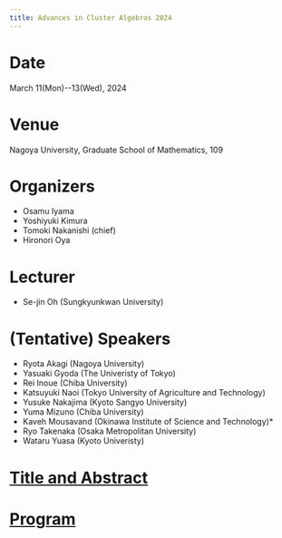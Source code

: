 ```yaml
---
title: Advances in Cluster Algebras 2024
---
```


# Date
March 11(Mon)--13(Wed), 2024

# Venue
Nagoya University,
Graduate School of Mathematics,
109

# Organizers
- Osamu Iyama
- Yoshiyuki Kimura
- Tomoki Nakanishi (chief)
- Hironori Oya


# Lecturer
- Se-jin Oh (Sungkyunkwan University)

# (Tentative) Speakers
- Ryota Akagi (Nagoya University)
- Yasuaki Gyoda (The Univeristy of Tokyo)
- Rei Inoue (Chiba University)
- Katsuyuki Naoi (Tokyo University of Agriculture and Technology)
- Yusuke Nakajima (Kyoto Sangyo University)
- Yuma Mizuno (Chiba University)
- Kaveh Mousavand (Okinawa Institute of Science and Technology)*
- Ryo Takenaka (Osaka Metropolitan University)
- Wataru Yuasa (Kyoto Univeristy)

# [Title and Abstract](titleabstract.md)

# [Program](program-slides.md)